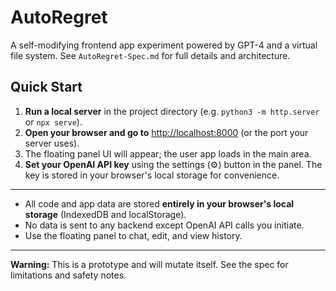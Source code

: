 # AutoRegret

A self-modifying frontend app experiment powered by GPT-4 and a virtual file system. See `AutoRegret-Spec.md` for full details and architecture.

## Quick Start

1. **Run a local server** in the project directory (e.g. `python3 -m http.server` or `npx serve`).
2. **Open your browser and go to** [http://localhost:8000](http://localhost:8000) (or the port your server uses).
3. The floating panel UI will appear; the user app loads in the main area.
4. **Set your OpenAI API key** using the settings (⚙️) button in the panel. The key is stored in your browser's local storage for convenience.

---

- All code and app data are stored **entirely in your browser's local storage** (IndexedDB and localStorage).
- No data is sent to any backend except OpenAI API calls you initiate.
- Use the floating panel to chat, edit, and view history.

---

**Warning:** This is a prototype and will mutate itself. See the spec for limitations and safety notes. 